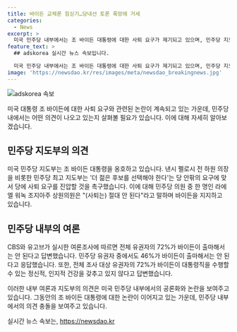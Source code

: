 ```yaml
---
title: 바이든 교체론 힘싣기…당내선 토론 폭망에 거세
categories:
  - News
excerpt: >
  미국 민주당 내부에서는 조 바이든 대통령에 대한 사퇴 요구가 제기되고 있으며, 민주당 지도부는 이를 진압하고 있다. 바이든 대통령의 첫 TV토론에서의 부진과 논란을 앞두고, 낸시 펠로시 전 하원 의장 등 민주당 최고 지도부는 더 젊은 후보를 선택해야 한다는 요구에 반대하며 바이든을 옹호하고 있다. 바이든은 가족과 함께 머물며 고민하는 가운데, 민주당 내부에서는 바이든의 후임으로 거론되는 의원들도 사퇴에 반대 의견을 표명하고 있다. 클릭할 만한 기사를 작성하는 데 도움이 되었길 바랍니다.
feature_text: >
  ## adskorea 실시간 뉴스 속보입니다.

  미국 민주당 내부에서는 조 바이든 대통령에 대한 사퇴 요구가 제기되고 있으며, 민주당 지도부는 이를 진압하고 있다. 바이든 대통령의 첫 TV토론에서의 부진과 논란을 앞두고, 낸시 펠로시 전 하원 의장 등 민주당 최고 지도부는 더 젊은 후보를 선택해야 한다는 요구에 반대하며 바이든을 옹호하고 있다. 바이든은 가족과 함께 머물며 고민하는 가운데, 민주당 내부에서는 바이든의 후임으로 거론되는 의원들도 사퇴에 반대 의견을 표명하고 있다. 클릭할 만한 기사를 작성하는 데 도움이 되었길 바랍니다.
image: 'https://newsdao.kr/res/images/meta/newsdao_breakingnews.jpg'
---
```


<p><img src="https://newsdao.kr/res/images/meta/newsdao_breakingnews.jpg" alt="adskorea 속보" /></p>

<p>미국 대통령 조 바이든에 대한 사퇴 요구와 관련된 논란이 계속되고 있는 가운데, 민주당 내에서는 어떤 의견이 나오고 있는지 살펴볼 필요가 있습니다. 이에 대해 자세히 알아보겠습니다.</p>

<h2 data-ke-size="size26">민주당 지도부의 의견</h2>

<p>미국 민주당 지도부는 조 바이든 대통령을 옹호하고 있습니다. 낸시 펠로시 전 하원 의장을 비롯한 민주당 최고 지도부는 '더 젊은 후보를 선택해야 한다'는 당 안팎의 요구에 맞서 당에 사퇴 요구를 진압할 것을 촉구했습니다. 이에 대해 민주당 의원 중 한 명인 라에엘 워녹 조지아주 상원의원은 "(사퇴는) 절대 안 된다"라고 말하며 바이든을 지지하고 있습니다.</p>

<h2 data-ke-size="size26">민주당 내부의 여론</h2>

<p>CBS와 유고브가 실시한 여론조사에 따르면 전체 유권자의 72%가 바이든이 출마해서는 안 된다고 답변했습니다. 민주당 유권자 중에서도 46%가 바이든이 출마해서는 안 된다고 응답했습니다. 또한, 전체 조사 대상 유권자의 72%가 바이든이 대통령직을 수행할 수 있는 정신적, 인지적 건강을 갖추고 있지 않다고 답변했습니다.</p>

<p>이러한 내부 여론과 지도부의 의견은 미국 민주당 내부에서의 공론화와 논란을 보여주고 있습니다. 그동안의 조 바이든 대통령에 대한 논란이 이어지고 있는 가운데, 민주당 내부에서의 의견 충돌을 보여주고 있습니다.</p>
실시간 뉴스 속보는, <a href="https://newsdao.kr" rel="dofollow">https://newsdao.kr</a>


